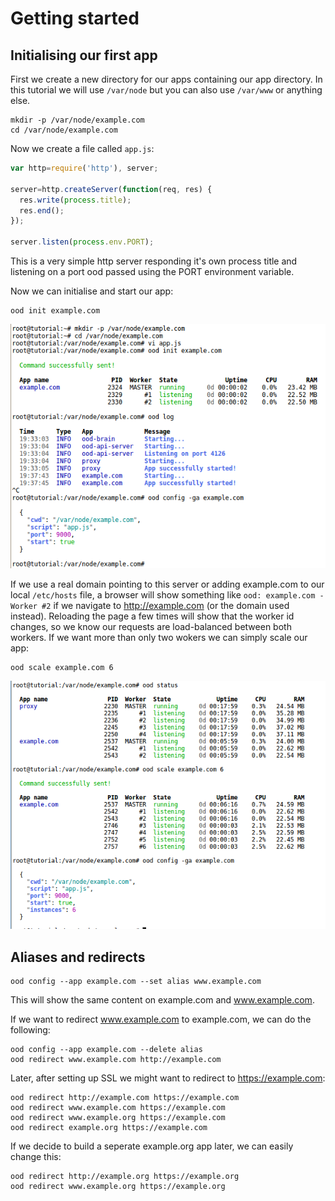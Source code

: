 # Getting started

## Initialising our first app
First we create a new directory for our apps containing our app directory. In this tutorial we will use `/var/node` but you can also use `/var/www` or anything else.
```
mkdir -p /var/node/example.com
cd /var/node/example.com
```

Now we create a file called `app.js`:
```js
var http=require('http'), server;

server=http.createServer(function(req, res) {
  res.write(process.title);
  res.end();
});

server.listen(process.env.PORT);
```
This is a very simple http server responding it's own process title and listening on a port ood passed using the PORT environment variable.

Now we can initialise and start our app:
```
ood init example.com
```
![Screenshot](https://raw.githubusercontent.com/anatolsommer/ood/master/tutorial/ood-init.png)

If we use a real domain pointing to this server or adding example.com to our local `/etc/hosts` file, a browser will show something like `ood: example.com - Worker #2` if we navigate to http://example.com (or the domain used instead). Reloading the page a few times will show that the worker id changes, so  we know our requests are load-balanced between both workers. If we want more than only two wokers we can simply scale our app:
```
ood scale example.com 6
```
![Screenshot](https://raw.githubusercontent.com/anatolsommer/ood/master/tutorial/ood-scale.png)

## Aliases and redirects
```
ood config --app example.com --set alias www.example.com
```
This will show the same content on example.com and www.example.com.

If we want to redirect www.example.com to example.com, we can do the following:
```
ood config --app example.com --delete alias
ood redirect www.example.com http://example.com
```

Later, after setting up SSL we might want to redirect to https://example.com:
```
ood redirect http://example.com https://example.com
ood redirect www.example.com https://example.com
ood redirect www.example.org https://example.com
ood redirect example.org https://example.com
```

If we decide to build a seperate example.org app later, we can easily change this:
```
ood redirect http://example.org https://example.org
ood redirect www.example.org https://example.org
```
